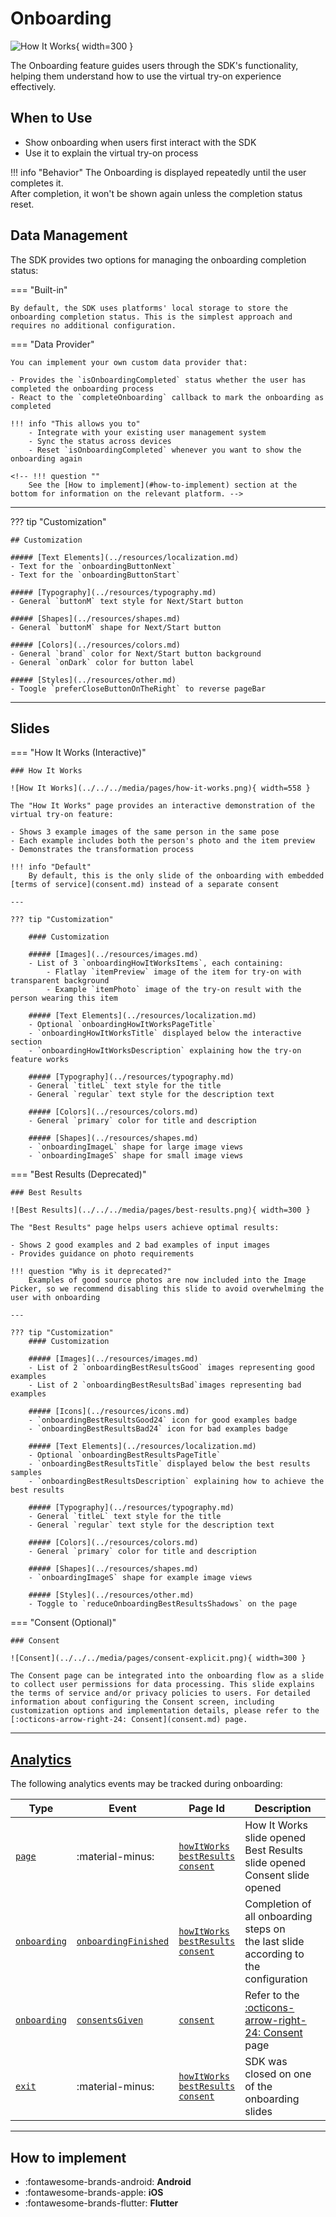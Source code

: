 # Onboarding

![How It Works](../../../media/pages/how-it-works-1.png){ width=300 }

The Onboarding feature guides users through the SDK's functionality, helping them understand how to use the virtual try-on experience effectively.

## When to Use

- Show onboarding when users first interact with the SDK
- Use it to explain the virtual try-on process

!!! info "Behavior"
    The Onboarding is displayed repeatedly until the user completes it.<br>
    After completion, it won't be shown again unless the completion status reset.

## Data Management

The SDK provides two options for managing the onboarding completion status:

=== "Built-in"

    By default, the SDK uses platforms' local storage to store the onboarding completion status. This is the simplest approach and requires no additional configuration.

=== "Data Provider"

    You can implement your own custom data provider that:

    - Provides the `isOnboardingCompleted` status whether the user has completed the onboarding process
    - React to the `completeOnboarding` callback to mark the onboarding as completed

    !!! info "This allows you to"
        - Integrate with your existing user management system
        - Sync the status across devices
        - Reset `isOnboardingCompleted` whenever you want to show the onboarding again

    <!-- !!! question ""
        See the [How to implement](#how-to-implement) section at the bottom for information on the relevant platform. -->

---

??? tip "Customization"

    ## Customization

    ##### [Text Elements](../resources/localization.md)
    - Text for the `onboardingButtonNext`
    - Text for the `onboardingButtonStart`

    ##### [Typography](../resources/typography.md)
    - General `buttonM` text style for Next/Start button

    ##### [Shapes](../resources/shapes.md)
    - General `buttonM` shape for Next/Start button

    ##### [Colors](../resources/colors.md)
    - General `brand` color for Next/Start button background
    - General `onDark` color for button label
    
    ##### [Styles](../resources/other.md)
    - Toogle `preferCloseButtonOnTheRight` to reverse pageBar

---

## Slides

=== "How It Works (Interactive)"

    ### How It Works

    ![How It Works](../../../media/pages/how-it-works.png){ width=558 }

    The "How It Works" page provides an interactive demonstration of the virtual try-on feature:

    - Shows 3 example images of the same person in the same pose
    - Each example includes both the person's photo and the item preview
    - Demonstrates the transformation process

    !!! info "Default"
        By default, this is the only slide of the onboarding with embedded [terms of service](consent.md) instead of a separate consent
    
    ---

    ??? tip "Customization"

        #### Customization

        ##### [Images](../resources/images.md)
        - List of 3 `onboardingHowItWorksItems`, each containing:
            - Flatlay `itemPreview` image of the item for try-on with transparent background
            - Example `itemPhoto` image of the try-on result with the person wearing this item

        ##### [Text Elements](../resources/localization.md)
        - Optional `onboardingHowItWorksPageTitle`
        - `onboardingHowItWorksTitle` displayed below the interactive section
        - `onboardingHowItWorksDescription` explaining how the try-on feature works

        ##### [Typography](../resources/typography.md)
        - General `titleL` text style for the title
        - General `regular` text style for the description text

        ##### [Colors](../resources/colors.md)
        - General `primary` color for title and description

        ##### [Shapes](../resources/shapes.md)
        - `onboardingImageL` shape for large image views
        - `onboardingImageS` shape for small image views


=== "Best Results (Deprecated)"

    ### Best Results

    ![Best Results](../../../media/pages/best-results.png){ width=300 }

    The "Best Results" page helps users achieve optimal results:

    - Shows 2 good examples and 2 bad examples of input images
    - Provides guidance on photo requirements

    !!! question "Why is it deprecated?"
        Examples of good source photos are now included into the Image Picker, so we recommend disabling this slide to avoid overwhelming the user with onboarding

    ---

    ??? tip "Customization"
        #### Customization

        ##### [Images](../resources/images.md)
        - List of 2 `onboardingBestResultsGood` images representing good examples
        - List of 2 `onboardingBestResultsBad`images representing bad examples

        ##### [Icons](../resources/icons.md)
        - `onboardingBestResultsGood24` icon for good examples badge
        - `onboardingBestResultsBad24` icon for bad examples badge

        ##### [Text Elements](../resources/localization.md)
        - Optional `onboardingBestResultsPageTitle`
        - `onboardingBestResultsTitle` displayed below the best results samples
        - `onboardingBestResultsDescription` explaining how to achieve the best results

        ##### [Typography](../resources/typography.md)
        - General `titleL` text style for the title
        - General `regular` text style for the description text

        ##### [Colors](../resources/colors.md)
        - General `primary` color for title and description

        ##### [Shapes](../resources/shapes.md)
        - `onboardingImageS` shape for example image views

        ##### [Styles](../resources/other.md)
        - Toggle to `reduceOnboardingBestResultsShadows` on the page

=== "Consent (Optional)"

    ### Consent

    ![Consent](../../../media/pages/consent-explicit.png){ width=300 }

    The Consent page can be integrated into the onboarding flow as a slide to collect user permissions for data processing. This slide explains the terms of service and/or privacy policies to users. For detailed information about configuring the Consent screen, including customization options and implementation details, please refer to the [:octicons-arrow-right-24: Consent](consent.md) page.

---

## [Analytics](../analytics/analytics.md)

The following analytics events may be tracked during onboarding:

| Type | Event | Page Id | Description |
|------|-------|---------|-------------|
| [`page`](../analytics/analytics.md#event-categories) | :material-minus: | [`howItWorks`](../analytics/analytics.md#page-identifiers)<br>[`bestResults`](../analytics/analytics.md#page-identifiers)<br>[`consent`](../analytics/analytics.md#page-identifiers) | How It Works slide opened<br>Best Results slide opened<br>Consent slide opened |
| [`onboarding`](../analytics/analytics.md#event-categories) | [`onboardingFinished`](../analytics/analytics.md#onboarding-events) | [`howItWorks`](../analytics/analytics.md#page-identifiers)<br>[`bestResults`](../analytics/analytics.md#page-identifiers)<br>[`consent`](../analytics/analytics.md#page-identifiers) | Completion of all onboarding steps on<br>the last slide according to the configuration |
| [`onboarding`](../analytics/analytics.md#event-categories) | [`consentsGiven`](../analytics/analytics.md#onboarding-events) | [`consent`](../analytics/analytics.md#page-identifiers) | Refer to the [:octicons-arrow-right-24: Consent](consent.md) page |
| [`exit`](../analytics/analytics.md#event-categories) | :material-minus: | [`howItWorks`](../analytics/analytics.md#page-identifiers)<br>[`bestResults`](../analytics/analytics.md#page-identifiers)<br>[`consent`](../analytics/analytics.md#page-identifiers) | SDK was closed on one of the onboarding slides |

---

## How to implement

<div class="grid cards" markdown>

- :fontawesome-brands-android: __Android__
- :fontawesome-brands-apple: __iOS__
- :fontawesome-brands-flutter: __Flutter__

</div>
